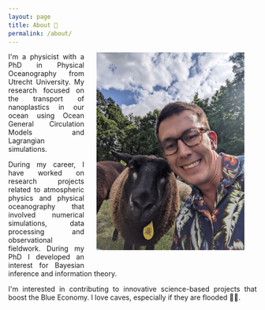 ```yaml
---
layout: page
title: About 🐑
permalink: /about/
---
```


<img src="/assets/sheep.jpg" width="300" style="float: right; margin-left: 25px; margin-right: 25px; margin-bottom: 25px;"/>

<p align="justify"> I'm a physicist with a PhD in Physical Oceanography from Utrecht University. My research focused on the transport of nanoplastics in our ocean using Ocean General Circulation Models and Lagrangian simulations. </p>

<p align="justify"> During my career, I have worked on research projects related to atmospheric physics and physical oceanography that involved numerical simulations, data processing and observational fieldwork. During my PhD I developed an interest for Bayesian inference and information theory.</p> 

<!-- <p align="justify"> I am curious about flows in the ocean and atmosphere and using numerical simulations and direct observations to study them. I believe in the necessity of doing intelligent simplifications of problems and in constructing simple models to understand the underlying physics of certain processes. </p> -->

<p align="justify"> I'm interested in contributing to innovative science-based projects that boost the Blue Economy. I love caves, especially if they are flooded 🦐🔦.</p>
